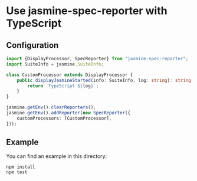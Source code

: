 Use jasmine-spec-reporter with TypeScript
=========================================

## Configuration

```typescript
import {DisplayProcessor, SpecReporter} from "jasmine-spec-reporter";
import SuiteInfo = jasmine.SuiteInfo;

class CustomProcessor extends DisplayProcessor {
    public displayJasmineStarted(info: SuiteInfo, log: string): string {
        return `TypeScript ${log}`;
    }
}

jasmine.getEnv().clearReporters();
jasmine.getEnv().addReporter(new SpecReporter({
    customProcessors: [CustomProcessor],
}));
```

## Example

You can find an example in this directory:

    npm install
    npm test
